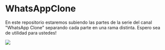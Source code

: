 # WhatsAppClone
En este repositorio estaremos subiendo las partes de la serie del canal "WhatsApp Clone" separando cada parte en una rama distinta. Espero sea de utilidad para ustedes!

![](https://firebasestorage.googleapis.com/v0/b/mediagarden-a87e1.appspot.com/o/Whats.png?alt=media&token=4192c7cb-ba46-4346-b371-22587c74c2be)
